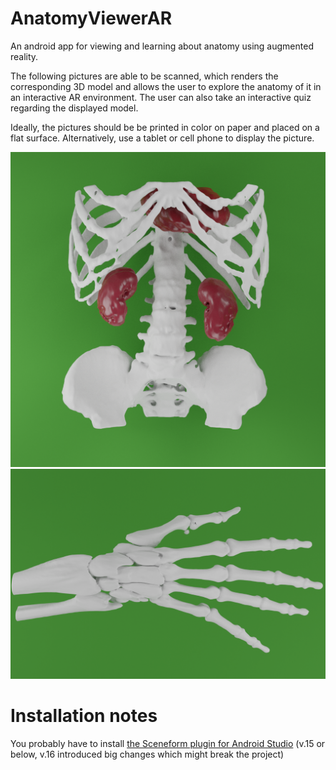 # AnatomyViewerAR
An android app for viewing and learning about anatomy using augmented reality.

The following pictures are able to be scanned, which renders the corresponding 3D model and allows the user to explore the anatomy of it in an interactive AR environment.
The user can also take an interactive quiz regarding the displayed model. 

Ideally, the pictures should be be printed in color on paper and placed on a flat surface. 
Alternatively, use a tablet or cell phone to display the picture. 

![Picture 1](app/src/main/assets/abdomen_no_skin.png)
![Picture 2](app/src/main/assets/hand_bone.png)

# Installation notes

You probably have to install [the Sceneform plugin for Android Studio](https://developers.google.com/sceneform/develop/getting-started#import-sceneform-plugin) (v.15 or below, v.16 introduced big changes which might break the project) 
